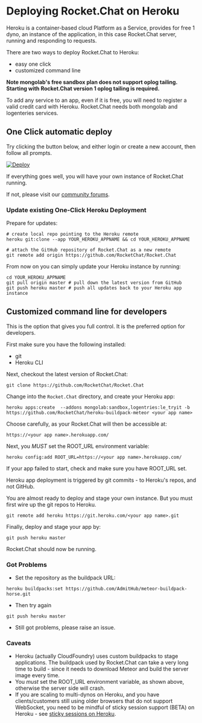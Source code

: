 # Deploying Rocket.Chat on Heroku

Heroku is a container-based cloud Platform as a Service, provides for free 1 dyno, an instance of the application, in this case Rocket.Chat server, running and responding to requests.

There are two ways to deploy Rocket.Chat to Heroku:

* easy one click
* customized command line

**Note mongolab's free sandbox plan does not support oplog tailing. Starting with Rocket.Chat version 1 oplog tailing is required.**

To add any service to an app, even if it is free, you will need to register a valid credit card with Heroku. Rocket.Chat needs both mongolab and logenteries services.

## One Click automatic deploy

Try clicking the button below, and either login or create a new account, then follow all prompts.

[![Deploy](https://www.herokucdn.com/deploy/button.png)](https://heroku.com/deploy?template=https://github.com/RocketChat/Rocket.Chat/tree/master)

If everything goes well, you will have your own instance of Rocket.Chat running.

If not, please visit our [community forums](https://forums.rocket.chat).

### Update existing One-Click Heroku Deployment

Prepare for updates:

```text
# create local repo pointing to the Heroku remote
heroku git:clone --app YOUR_HEROKU_APPNAME && cd YOUR_HEROKU_APPNAME

# attach the GitHub repository of Rocket.Chat as a new remote
git remote add origin https://github.com/RocketChat/Rocket.Chat
```

From now on you can simply update your Heroku instance by running:

```text
cd YOUR_HEROKU_APPNAME
git pull origin master # pull down the latest version from GitHub
git push heroku master # push all updates back to your Heroku app instance
```

## Customized command line for developers

This is the option that gives you full control. It is the preferred option for developers.

First make sure you have the following installed:

* git
* Heroku CLI

Next, checkout the latest version of Rocket.Chat:

```text
git clone https://github.com/RocketChat/Rocket.Chat
```

Change into the `Rocket.Chat` directory, and create your Heroku app:

```text
heroku apps:create  --addons mongolab:sandbox,logentries:le_tryit -b https://github.com/RocketChat/heroku-buildpack-meteor <your app name>
```

Choose carefully, as your Rocket.Chat will then be accessible at:

```text
https://<your app name>.herokuapp.com/
```

Next, you _MUST_ set the ROOT\_URL environment variable:

```text
heroku config:add ROOT_URL=https://<your app name>.herokuapp.com/
```

If your app failed to start, check and make sure you have ROOT\_URL set.

Heroku app deployment is triggered by git commits - to Heroku's repos, and not GitHub.

You are almost ready to deploy and stage your own instance. But you must first wire up the git repos to Heroku.

```text
git remote add heroku https://git.heroku.com/<your app name>.git
```

Finally, deploy and stage your app by:

```text
git push heroku master
```

Rocket.Chat should now be running.

### Got Problems

* Set the repository as the buildpack URL:

```text
heroku buildpacks:set https://github.com/AdmitHub/meteor-buildpack-horse.git
```

* Then try again

```text
git push heroku master
```

* Still got problems, please raise an issue.

### Caveats

* Heroku \(actually CloudFoundry\) uses custom buildpacks to stage applications. The buildpack used by Rocket.Chat can take a very long time to build - since it needs to download Meteor and build the server image every time.
* You _must_  set the ROOT\_URL environment variable, as shown above, otherwise the server side will crash.
* If you are scaling to multi-dynos on Heroku, and you have clients/customers still using older browsers that do not support WebSocket, you need to be mindful of sticky session support \(BETA\) on Heroku - see [sticky sessions on Heroku](https://devcenter.heroku.com/articles/session-affinity).

